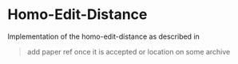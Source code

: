 # Homo-Edit-Distance

Implementation of the homo-edit-distance as described in 

> add paper ref once it is accepted or location on some archive
